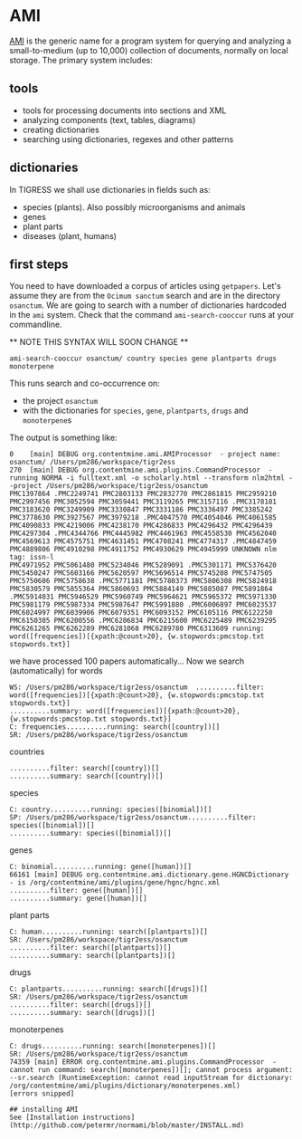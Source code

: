 # AMI

[AMI](http://github.com/petermr/normami) is the generic name for a program system for querying and analyzing a small-to-medium (up to 10,000) collection of documents, normally 
on local storage. The primary system includes:

## tools
* tools for processing documents into sections and XML
* analyzing components (text, tables, diagrams)
* creating dictionaries
* searching using dictionaries, regexes and other patterns

## dictionaries

In TIGRESS we shall use dictionaries in fields such as:

* species (plants). Also possibly microorganisms and animals
* genes
* plant parts
* diseases (plant, humans)

## first steps

You need to have downloaded a corpus of articles using `getpapers`. Let's assume they are from the `Ocimum sanctum` search 
and are in the directory `osanctum`. We are going to search with a number of dictionaries hardcoded in the `ami` system.
Check that the command `ami-search-cooccur` runs at your commandline.

** NOTE THIS SYNTAX WILL SOON CHANGE **


```
ami-search-cooccur osanctum/ country species gene plantparts drugs monoterpene
```
This runs search and co-occurrence on:
* the project `osanctum`
* with the dictionaries for `species`, `gene`, `plantparts`, `drugs` and `monoterpene`s

The output is something like:
```
0    [main] DEBUG org.contentmine.ami.AMIProcessor  - project name: osanctum/ /Users/pm286/workspace/tigr2ess
270  [main] DEBUG org.contentmine.ami.plugins.CommandProcessor  - running NORMA -i fulltext.xml -o scholarly.html --transform nlm2html --project /Users/pm286/workspace/tigr2ess/osanctum
PMC1397864 .PMC2249741 PMC2803133 PMC2832770 PMC2861815 PMC2959210 PMC2997456 PMC3052594 PMC3059441 PMC3119265 PMC3157116 .PMC3178181 PMC3183620 PMC3249909 PMC3330847 PMC3331186 PMC3336497 PMC3385242 PMC3778630 PMC3927567 PMC3979218 .PMC4047570 PMC4054046 PMC4061585 PMC4090833 PMC4219006 PMC4238170 PMC4286833 PMC4296432 PMC4296439 PMC4297304 .PMC4344766 PMC4445982 PMC4461963 PMC4558530 PMC4562040 PMC4569613 PMC4575751 PMC4631451 PMC4708241 PMC4774317 .PMC4847459 PMC4889806 PMC4910298 PMC4911752 PMC4930629 PMC4945999 UNKNOWN nlm tag: issn-l
PMC4971952 PMC5061480 PMC5234046 PMC5289091 .PMC5301171 PMC5376420 PMC5450247 PMC5603166 PMC5620597 PMC5696514 PMC5745208 PMC5747505 PMC5750606 PMC5758638 .PMC5771181 PMC5780373 PMC5806308 PMC5824918 PMC5830579 PMC5855364 PMC5860693 PMC5884149 PMC5885087 PMC5891864 .PMC5914031 PMC5946529 PMC5960749 PMC5964621 PMC5965372 PMC5971330 PMC5981179 PMC5987334 PMC5987647 PMC5991880 .PMC6006897 PMC6023537 PMC6024997 PMC6039906 PMC6079351 PMC6093152 PMC6105116 PMC6122250 PMC6150305 PMC6200556 .PMC6206834 PMC6215600 PMC6225489 PMC6239295 PMC6261265 PMC6262289 PMC6281068 PMC6289780 PMC6313609 running: word([frequencies])[{xpath:@count>20}, {w.stopwords:pmcstop.txt stopwords.txt}]
```
we have processed 100 papers automatically...
Now we search (automatically) for words
```
WS: /Users/pm286/workspace/tigr2ess/osanctum  ..........filter: word([frequencies])[{xpath:@count>20}, {w.stopwords:pmcstop.txt stopwords.txt}]
..........summary: word([frequencies])[{xpath:@count>20}, {w.stopwords:pmcstop.txt stopwords.txt}]
C: frequencies..........running: search([country])[]
SR: /Users/pm286/workspace/tigr2ess/osanctum  
```
countries
```
..........filter: search([country])[]
..........summary: search([country])[]
```
species
```
C: country..........running: species([binomial])[]
SP: /Users/pm286/workspace/tigr2ess/osanctum..........filter: species([binomial])[]
..........summary: species([binomial])[]
```
genes
```
C: binomial..........running: gene([human])[]
66161 [main] DEBUG org.contentmine.ami.dictionary.gene.HGNCDictionary  - is /org/contentmine/ami/plugins/gene/hgnc/hgnc.xml
..........filter: gene([human])[]
..........summary: gene([human])[]
```
plant parts
```
C: human..........running: search([plantparts])[]
SR: /Users/pm286/workspace/tigr2ess/osanctum  
..........filter: search([plantparts])[]
..........summary: search([plantparts])[]
``` 
drugs
```
C: plantparts..........running: search([drugs])[]
SR: /Users/pm286/workspace/tigr2ess/osanctum  
..........filter: search([drugs])[]
..........summary: search([drugs])[]
```
monoterpenes
```
C: drugs..........running: search([monoterpenes])[]
SR: /Users/pm286/workspace/tigr2ess/osanctum  
74359 [main] ERROR org.contentmine.ami.plugins.CommandProcessor  - cannot run command: search([monoterpenes])[]; cannot process argument: --sr.search (RuntimeException: cannot read inputStream for dictionary: /org/contentmine/ami/plugins/dictionary/monoterpenes.xml)
[errors snipped]

## installing AMI
See [Installation instructions](http://github.com/petermr/normami/blob/master/INSTALL.md)


